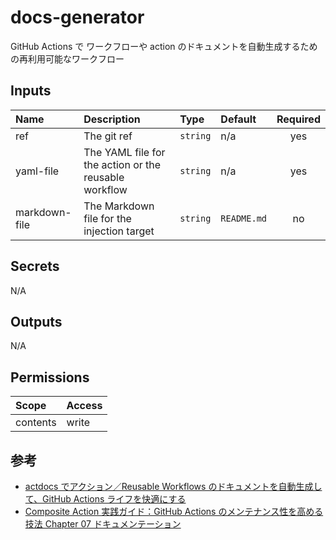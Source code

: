 # docs-generator

GitHub Actions で ワークフローや action のドキュメントを自動生成するための再利用可能なワークフロー

<!-- actdocs start -->

## Inputs

| Name          | Description                                           | Type     | Default     | Required |
| :------------ | :---------------------------------------------------- | :------- | :---------- | :------: |
| ref           | The git ref                                           | `string` | n/a         |   yes    |
| yaml-file     | The YAML file for the action or the reusable workflow | `string` | n/a         |   yes    |
| markdown-file | The Markdown file for the injection target            | `string` | `README.md` |    no    |

## Secrets

N/A

## Outputs

N/A

## Permissions

| Scope    | Access |
| :------- | :----- |
| contents | write  |

<!-- actdocs end -->

## 参考

-   [actdocs でアクション／Reusable Workflows のドキュメントを自動生成して、GitHub Actions ライフを快適にする](https://zenn.dev/tmknom/articles/actdocs-github-actions)
-   [Composite Action 実践ガイド：GitHub Actions のメンテナンス性を高める技法 Chapter 07 ドキュメンテーション](https://zenn.dev/tmknom/books/pragmatic-composite-action/viewer/docs)
